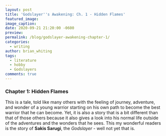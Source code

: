```yaml
---
layout: post
title: 'Godslayer''s Awakening: Ch. 1 - Hidden Flames'
featured_image:
image_caption:
date: 2020-09-21 21:20:00 -0600
preview:
permalink: /blog/godslayer-awakening-chapter-1/
categories:
  - writing
author: brian_whiting
tags:
  - literature
  - hobby
  - Godslayers
comments: true
---
```


### Chapter 1: Hidden Flames

This is a tale, told like many others with the feeling of journey, adventure, and wonder of a young warrior starting on his own path to become the best warrior that he can become. Yet, it is also a story that is a bit different than that of those others because it also gives a look into his normal life outside of the adventures and the wonders that he sees. This my wonderful readers is the story of **Sakis Sarugi**, the *Godslayer* - well not yet that is.
